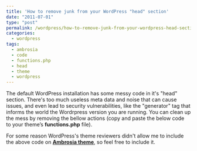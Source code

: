 ```yaml
---
title: 'How to remove junk from your WordPress "head" section'
date: "2011-07-01"
type: "post"
permalink: /wordpress/how-to-remove-junk-from-your-wordpress-head-section/
categories:
  - wordpress
tags:
  - ambrosia
  - code
  - functions.php
  - head
  - theme
  - wordpress
---
```


The default WordPress installation has some messy code in it's "head" section. There's too much useless meta data and noise that can cause issues, and even lead to security vulnerabilities, like the "generator" tag that informs the world the Wordrpress version you are running. You can clean up the mess by removing the bellow actions (copy and paste the below code to your theme’s **functions.php** file).

For some reason WordPress's theme reviewers didn't allow me to include the above code on **[Ambrosia theme](http://wordpress.org/extend/themes/ambrosia "Ambrosia WordPress theme")**, so feel free to include it.
